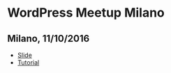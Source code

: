 # WordPress Meetup Milano

## Milano, 11/10/2016

* [Slide](https://salvatorecordiano.github.io/talks/slide/2016/20161011_WordPress_Meetup_Milano/index.html)
* [Tutorial](http://www.salvatorecordiano.it/collegare-un-canale-telegram-ad-un-feed-rss/)
